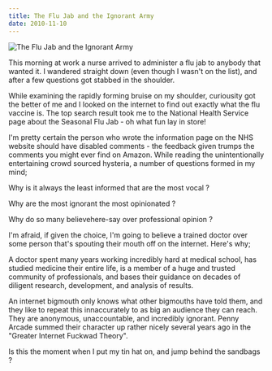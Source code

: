 ```yaml
---
title: The Flu Jab and the Ignorant Army
date: 2010-11-10
---
```


![The Flu Jab and the Ignorant Army](https://source.unsplash.com/03UCoidYvXw/1600x900)

This morning at work a nurse arrived to administer a flu jab to anybody that wanted it. I wandered straight down (even though I wasn't on the list), and after a few questions got stabbed in the shoulder.

While examining the rapidly forming bruise on my shoulder, curiousity got the better of me and I looked on the internet to find out exactly what the flu vaccine is. The top search result took me to the National Health Service page about the Seasonal Flu Jab - oh what fun lay in store!

I'm pretty certain the person who wrote the information page on the NHS website should have disabled comments - the feedback given trumps the comments you might ever find on Amazon. While reading the unintentionally entertaining crowd sourced hysteria, a number of questions formed in my mind;

Why is it always the least informed that are the most vocal ?

Why are the most ignorant the most opinionated ?

Why do so many believehere-say over professional opinion ?

I'm afraid, if given the choice, I'm going to believe a trained doctor over some person that's spouting their mouth off on the internet. Here's why;

A doctor spent many years working incredibly hard at medical school, has studied medicine their entire life, is a member of a huge and trusted community of professionals, and bases their guidance on decades of diligent research, development, and analysis of results.

An internet bigmouth only knows what other bigmouths have told them, and they like to repeat this innaccurately to as big an audience they can reach. They are anonymous, unaccountable, and incredibly ignorant. Penny Arcade summed their character up rather nicely several years ago in the "Greater Internet Fuckwad Theory".

Is this the moment when I put my tin hat on, and jump behind the sandbags ?